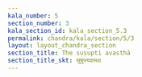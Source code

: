 ```yaml
---
kala_number: 5
section_number: 3
kala_section_id: kala_section_5.3
permalink: chandra/kala/section/5/3
layout: layout_chandra_section
section_title: The suṣupti avasthā
section_title_skt: सुषुप्त्यवस्था
---
```


